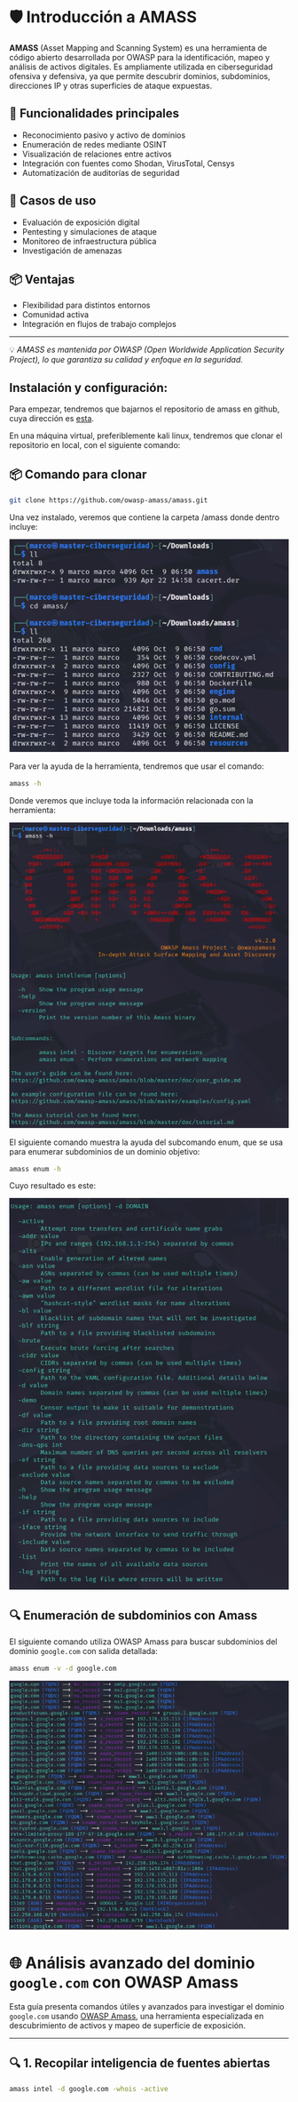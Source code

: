 # 🛡️ Introducción a AMASS

**AMASS** (Asset Mapping and Scanning System) es una herramienta de código abierto desarrollada por OWASP para la identificación, mapeo y análisis de activos digitales. Es ampliamente utilizada en ciberseguridad ofensiva y defensiva, ya que permite descubrir dominios, subdominios, direcciones IP y otras superficies de ataque expuestas.

## 🚀 Funcionalidades principales

- Reconocimiento pasivo y activo de dominios
- Enumeración de redes mediante OSINT
- Visualización de relaciones entre activos
- Integración con fuentes como Shodan, VirusTotal, Censys
- Automatización de auditorías de seguridad

## 🔧 Casos de uso

- Evaluación de exposición digital
- Pentesting y simulaciones de ataque
- Monitoreo de infraestructura pública
- Investigación de amenazas

## 📦 Ventajas

- Flexibilidad para distintos entornos
- Comunidad activa
- Integración en flujos de trabajo complejos

---

💡 *AMASS es mantenida por OWASP (Open Worldwide Application Security Project), lo que garantiza su calidad y enfoque en la seguridad.*



## Instalación y configuración:

Para empezar, tendremos que bajarnos el repositorio de amass en github, cuya dirección es [esta](https://github.com/owasp-amass/amass).

En una máquina virtual, preferiblemente kali linux, tendremos que clonar el repositorio en local, con el siguiente comando:


## 📦 Comando para clonar

```bash
git clone https://github.com/owasp-amass/amass.git

```

Una vez instalado, veremos que contiene la carpeta /amass donde dentro incluye:

![Contenido del directorio](../../Assets/image.png)

Para ver la ayuda de la herramienta, tendremos que usar el comando:

```bash
amass -h

```

Donde veremos que incluye toda la información relacionada con la herramienta:

![Contenido del directorio](../../Assets/help.png)

El siguiente comando muestra la ayuda del subcomando enum, que se usa para enumerar subdominios de un dominio objetivo:

```bash
amass enum -h

```

Cuyo resultado es este:

![Enumeración](../../Assets/enum.png)

## 🔍 Enumeración de subdominios con Amass

El siguiente comando utiliza OWASP Amass para buscar subdominios del dominio `google.com` con salida detallada:

```bash
amass enum -v -d google.com

```

![Google](../../Assets/google.png)


# 🌐 Análisis avanzado del dominio `google.com` con OWASP Amass

Esta guía presenta comandos útiles y avanzados para investigar el dominio `google.com` usando [OWASP Amass](https://github.com/owasp-amass/amass), una herramienta especializada en descubrimiento de activos y mapeo de superficie de exposición.

---

## 🔍 1. Recopilar inteligencia de fuentes abiertas

```bash
amass intel -d google.com -whois -active

